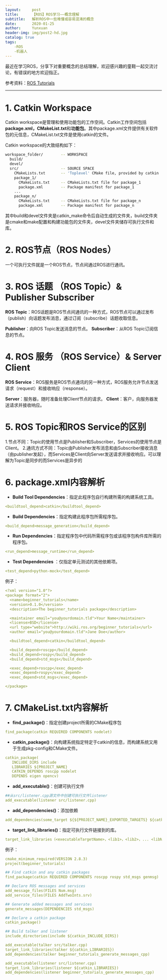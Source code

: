 ```yaml
---
layout:     post
title:      【ROS】ROS学习——概念理解
subtitle:   解析ROS中一些难懂或容易混淆的概念
date:       2020-01-25
author:     Yunxuan
header-img: img/post2-hd.jpg
catalog: true
tags: 
    -ROS
    -机器人
---
```


最近在学习ROS，分享下对重要概念的总结理解，欢迎感兴趣的童鞋一起交流讨论，有错误的地方欢迎指正。

参考资料：[ROS Tutorials](http://wiki.ros.org/ROS/Tutorials/)

---
# 1. Catkin Workspace
Catkin workspace是管理和使用功能包的工作空间。Catkin工作空间包括**package.xml，CMakeList.txt**和**功能包**。其中package.xml文件提供有关软件包的元信息，CMakeList.txt文件是使用catkin的文件。

Catkin workspace的大致结构如下：

```bash
workspace_folder/        -- WORKSPACE
  build/
  devel/
  src/                   -- SOURCE SPACE
    CMakeLists.txt       -- 'Toplevel' CMake file, provided by catkin
    package_1/
      CMakeLists.txt     -- CMakeLists.txt file for package_1
      package.xml        -- Package manifest for package_1
    ...
    package_n/
      CMakeLists.txt     -- CMakeLists.txt file for package_n
      package.xml        -- Package manifest for package_n
```
其中build和devel文件夹是catkin_make命令后自动生成的文件夹，build文件夹是cmake和make配置和构建功能包的文件夹，devel文件夹储存可执行文件和库。

# 2. ROS节点（ROS Nodes）
一个可执行文件就是一个ROS节点，节点间通过ROS进行通讯。

# 3. ROS 话题 （ROS Topic）& Publisher    Subscriber
**ROS Topic**：ROS话题是ROS节点间通讯的一种方式，ROS节点可以通过发布（publish）向话题发布消息，通过订阅（subscribe）话题收取信息。

**Publisher**：向ROS Topic发送消息的节点。
**Subscriber**：从ROS Topic订阅信息的节点。

# 4. ROS 服务 （ROS Service）& Server Client
**ROS Service**：ROS服务是ROS节点通讯的另一种方式，ROS服务允许节点发送请求（request）和接收响应（response）。

**Server**：服务器，随时准备处理Client节点的请求。
**Client**：客户，向服务器发送请求并接收响应。

# 5. ROS Topic和ROS Service的区别
1.节点不同：Topic的使用节点是Publisher和Subscriber，Services的使用节点是Client。
2.通讯方式不同：Topic由Publisher发布消息和由Subscriber接收消息（由publisher发起），而Services是Client向Server发送请求并接收响应。可以理解为Topic是同步的而Services是异步的

# 6. package.xml内容解析

 - **Build Tool Dependencies**：指定此程序包自行构建所需的构建系统工具。
```yaml
<buildtool_depend>catkin</buildtool_depend>
```

- **Build Dependencies**：指定构建此程序包所需程序包。
```yaml
<build_depend>message_generation</build_depend>
```

- **Run Dependencies**：指定程序包中代码所需程序包或该程序包构件库所需的程序包。
```yaml
<run_depend>message_runtime</run_depend>
```

- **Test Dependencies** ：仅指定单元测试的其他依赖项。
```yaml
<test_depend>python-mock</test_depend>
```
例子：

```yaml
<?xml version="1.0"?>
<package format="2">
  <name>beginner_tutorials</name>
  <version>0.1.0</version>
  <description>The beginner_tutorials package</description>

  <maintainer email="you@yourdomain.tld">Your Name</maintainer>
  <license>BSD</license>
  <url type="website">http://wiki.ros.org/beginner_tutorials</url>
  <author email="you@yourdomain.tld">Jane Doe</author>

  <buildtool_depend>catkin</buildtool_depend>

  <build_depend>roscpp</build_depend>
  <build_depend>rospy</build_depend>
  <build_depend>std_msgs</build_depend>

  <exec_depend>roscpp</exec_depend>
  <exec_depend>rospy</exec_depend>
  <exec_depend>std_msgs</exec_depend>

</package>
```

# 7. CMakeList.txt内容解析
- **find_package()**：指定创建project所需的CMake程序包

```yaml
find_package(catkin REQUIRED COMPONENTS nodelet)
```

- **catkin_package()**：向构建系统指定特定于catkin的信息，而构建系统又用于生成pkg-config和CMake文件。

```yaml
catkin_package(
   INCLUDE_DIRS include
   LIBRARIES ${PROJECT_NAME}
   CATKIN_DEPENDS roscpp nodelet
   DEPENDS eigen opencv)
```
- **add_executable()**：创建可执行文件

```yaml
##从src/listener.cpp源文件中创建可执行文件listener
add_executable(listener src/listener.cpp)
```
- **add_dependencies()**：添加依赖

```yaml
add_dependencies(some_target ${${PROJECT_NAME}_EXPORTED_TARGETS} ${catkin_EXPORTED_TARGETS})
```

- **target_link_libraries()**：指定可执行文件链接到的库。

```yaml
target_link_libraries（<executableTargetName>，<lib1>，<lib2>，... <libN>）
```
例子：

```yaml
cmake_minimum_required(VERSION 2.8.3)
project(beginner_tutorials)

## Find catkin and any catkin packages
find_package(catkin REQUIRED COMPONENTS roscpp rospy std_msgs genmsg)

## Declare ROS messages and services
add_message_files(FILES Num.msg)
add_service_files(FILES AddTwoInts.srv)

## Generate added messages and services
generate_messages(DEPENDENCIES std_msgs)

## Declare a catkin package
catkin_package()

## Build talker and listener
include_directories(include ${catkin_INCLUDE_DIRS})

add_executable(talker src/talker.cpp)
target_link_libraries(talker ${catkin_LIBRARIES})
add_dependencies(talker beginner_tutorials_generate_messages_cpp)

add_executable(listener src/listener.cpp)
target_link_libraries(listener ${catkin_LIBRARIES})
add_dependencies(listener beginner_tutorials_generate_messages_cpp)
```
